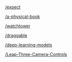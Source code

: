 
<a href="https://github.com/mjackson/expect">/expect</a>

<a href="https://github.com/lizadaly/a-physical-book">/a-physical-book</a>

<a href="https://github.com/kislyuk/watchtower">/watchtower</a><br>



<a href="https://github.com/Shopify/draggable">/draggable</a>

<a href="https://github.com/fchollet/deep-learning-models">/deep-learning-models</a>

<a href="https://github.com/leapmotion/Leap-Three-Camera-Controls">/Leap-Three-Camera-Controls</a>
